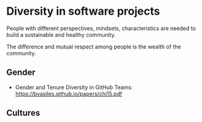 
# Diversity in software projects

People with different perspectives, mindsets, characteristics are needed to build a sustainable and healthy community.

The difference and mutual respect among people is the wealth of the community.

## Gender

* Gender and Tenure Diversity in GitHub Teams: https://bvasiles.github.io/papers/chi15.pdf

## Cultures
